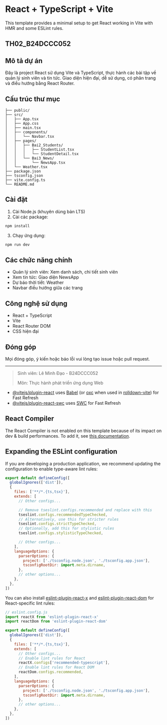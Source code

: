 # React + TypeScript + Vite

This template provides a minimal setup to get React working in Vite with HMR and some ESLint rules.

## TH02_B24DCCC052

## Mô tả dự án
Đây là project React sử dụng Vite và TypeScript, thực hành các bài tập về quản lý sinh viên và tin tức. Giao diện hiện đại, dễ sử dụng, có phân trang và điều hướng bằng React Router.

## Cấu trúc thư mục
```
├── public/
├── src/
│   ├── App.tsx
│   ├── App.css
│   ├── main.tsx
│   ├── components/
│   │   └── Navbar.tsx
│   ├── pages/
│   │   ├── Bai2_Students/
│   │   │   ├── StudentList.tsx
│   │   │   └── StudentDetail.tsx
│   │   └── Bai3_News/
│   │       └── NewsApp.tsx
│   └── Weather.tsx
├── package.json
├── tsconfig.json
├── vite.config.ts
└── README.md
```

## Cài đặt
1. Cài Node.js (khuyên dùng bản LTS)
2. Cài các package:
  ```bash
  npm install
  ```
3. Chạy ứng dụng:
  ```bash
  npm run dev
  ```

## Các chức năng chính
- Quản lý sinh viên: Xem danh sách, chi tiết sinh viên
- Xem tin tức: Giao diện NewsApp
- Dự báo thời tiết: Weather
- Navbar điều hướng giữa các trang

## Công nghệ sử dụng
- React + TypeScript
- Vite
- React Router DOM
- CSS hiện đại

## Đóng góp
Mọi đóng góp, ý kiến hoặc báo lỗi vui lòng tạo issue hoặc pull request.

---

> Sinh viên: Lê Minh Đạo - B24DCCC052
> 
> Môn: Thực hành phát triển ứng dụng Web

- [@vitejs/plugin-react](https://github.com/vitejs/vite-plugin-react/blob/main/packages/plugin-react) uses [Babel](https://babeljs.io/) (or [oxc](https://oxc.rs) when used in [rolldown-vite](https://vite.dev/guide/rolldown)) for Fast Refresh
- [@vitejs/plugin-react-swc](https://github.com/vitejs/vite-plugin-react/blob/main/packages/plugin-react-swc) uses [SWC](https://swc.rs/) for Fast Refresh

## React Compiler

The React Compiler is not enabled on this template because of its impact on dev & build performances. To add it, see [this documentation](https://react.dev/learn/react-compiler/installation).

## Expanding the ESLint configuration

If you are developing a production application, we recommend updating the configuration to enable type-aware lint rules:

```js
export default defineConfig([
  globalIgnores(['dist']),
  {
    files: ['**/*.{ts,tsx}'],
    extends: [
      // Other configs...

      // Remove tseslint.configs.recommended and replace with this
      tseslint.configs.recommendedTypeChecked,
      // Alternatively, use this for stricter rules
      tseslint.configs.strictTypeChecked,
      // Optionally, add this for stylistic rules
      tseslint.configs.stylisticTypeChecked,

      // Other configs...
    ],
    languageOptions: {
      parserOptions: {
        project: ['./tsconfig.node.json', './tsconfig.app.json'],
        tsconfigRootDir: import.meta.dirname,
      },
      // other options...
    },
  },
])
```

You can also install [eslint-plugin-react-x](https://github.com/Rel1cx/eslint-react/tree/main/packages/plugins/eslint-plugin-react-x) and [eslint-plugin-react-dom](https://github.com/Rel1cx/eslint-react/tree/main/packages/plugins/eslint-plugin-react-dom) for React-specific lint rules:

```js
// eslint.config.js
import reactX from 'eslint-plugin-react-x'
import reactDom from 'eslint-plugin-react-dom'

export default defineConfig([
  globalIgnores(['dist']),
  {
    files: ['**/*.{ts,tsx}'],
    extends: [
      // Other configs...
      // Enable lint rules for React
      reactX.configs['recommended-typescript'],
      // Enable lint rules for React DOM
      reactDom.configs.recommended,
    ],
    languageOptions: {
      parserOptions: {
        project: ['./tsconfig.node.json', './tsconfig.app.json'],
        tsconfigRootDir: import.meta.dirname,
      },
      // other options...
    },
  },
])
```
